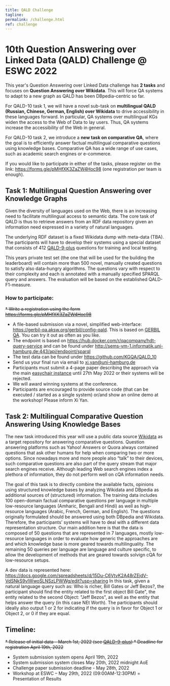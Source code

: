 ```yaml
---
title: QALD Challenge
tagline: 
permalink: /challenge.html
ref: challenge
---
```


# 10th Question Answering over Linked Data (QALD) Challenge @ ESWC 2022

This year's Question Answering over Linked Data challenge has **2 tasks** and focuses on **Question Answering over Wikidata**. This will force QA systems to adapt to a new graph as QALD has been DBpedia-centric so far. 

For QALD-10 task 1, we will have a novel sub-task on **multilingual QALD (Russian, Chinese, German, English) over Wikidata** to drive accessibility in these languages forward. In particular, QA systems over multilingual KGs widen the access to the Web of Data to lay users. Thus, QA systems increase the accessibility of the Web in general.

For QALD-10 task 2, we introduce a **new task on comparative QA**, where the goal is to efficiently answer factual multilingual comparative questions using knowledge bases. Comparative QA has a wide range of use cases, such as academic search engines or e-commerce.

If you would like to participate in either of the tasks, please register on the link: https://forms.gle/pMHfXK3ZaZW4Hoc98 (one registration per team is enough). 

## Task 1: Multilingual Question Answering over Knowledge Graphs

Given the diversity of languages used on the Web, there is an increasing need to facilitate multilingual access to semantic data. The core task of QALD is thus to retrieve answers from an RDF data repository given an information need expressed in a variety of natural languages.

The underlying RDF dataset is a fixed Wikidata dump with meta-data (TBA). The participants will have to develop their systems using a special dataset that consists of 412 [QALD-9-plus](https://github.com/Perevalov/qald_9_plus) questions for training and local testing.

This years private test set (the one that will be used for the building the leaderboard) will contain more than 500 novel, manually created questions to satisfy also data-hungry algorithms. The questions vary with respect to their complexity and each is annotated with a manually specified SPARQL query and answers. The evaluation will be based on the established QALD-F1-measure.

### How to participate:
<del>* Write a registration using the form https://forms.gle/pMHfXK3ZaZW4Hoc98 </del>
* A file-based submission via a novel, simplified web-interface: https://gerbil-qa.aksw.org/gerbil/config-qald. This is based on [GERBIL QA](https://gerbil-qa.aksw.org/gerbil). You can try it out as often as you like. 
* The endpoint is based on https://hub.docker.com/r/qacompany/hdt-query-service and can be found under http://sems-vm-1.informatik.uni-hamburg.de:443/api/endpoint/sparql
* The test data can be found under https://github.com/KGQA/QALD_10
* Send us your final run via email to [xi.yan@uni-hamburg.de](<mailto:xi.yan@uni-hamburg.de>)
* Participants must submit a 4-page paper describing the approach via the main [easychair instance](https://easychair.org/conferences/?conf=nliwod7) until  27th May 2022 or their systems will be rejected.
* We will award winning systems at the conference.
* Participants are encouraged to provide source code (that can be executed / started as a single system) or/and show an online demo at the workshop! Please inform Xi Yan. 


## Task 2: Multilingual Comparative Question Answering Using Knowledge Bases

The new task introduced this year will use a public data source [Wikidata](https://www.wikidata.org/) as a target repository for answering comparative questions. Question answering platforms such as Yahoo! Answers or Quora always contained questions that ask other humans for help when comparing two or more options. Since nowadays more and more people also “talk” to their devices, such comparative questions are also part of the query stream that major search engines receive. Although leading Web search engines index a plethora of information, they do not perform well on cQA information needs. 

The goal of this task is to directly combine the available facts, opinions using structured knowledge bases by analyzing Wikidata and DBpedia as additional sources of (structured) information. The training data includes 100 open-domain factual comparative questions per language in multiple low-resource languages (Amharic, Bengali and Hindi) as well as high-resource languages (Arabic, French, German, and English). The questions originally formulated should be answered using both DBpedia and Wikidata. Therefore, the participants’ systems will have to deal with a different data representation structure. Our main addition here is that the data is composed of 50 questions that are represented in 7 languages, mostly low-resource languages in order to evaluate how generic the approaches are and which knowledge base is more geared towards multilinguality. The remaining 50 queries per language are language and culture specific, to allow the development of methods that are geared towards solvign cQA for low-resource setups. 

A dev data is represented here: https://docs.google.com/spreadsheets/d/15Du-C6VtvK2A48rZEjdV-VdSNkS9vIWwoSLNSzLPWWg/edit?usp=sharing 
In this task, given a natural language query such as: Who is richer, Bill Gates or Jeff Bezos?, the participant should find the entity related to the first object Bill Gate", the entity related to the second Object: "Jeff Bezos", as well as the entity that helps answer the query (in this case NEt Worth). The participants should ideally also output 1 or 2 for indicating if the query is in favor for Object 1 or Object 2, or 0 if they are equal. 


## Timeline:
<del> * Release of initial data – March 1st, 2022 (see [QALD-9-plus](https://github.com/Perevalov/qald_9_plus)) </del>
  <del> * Deadline for registration April 19th, 2022 </del>
* System submission system opens April 19th, 2022
* System submission system closes May 20th, 2022 midnight AoE
* Challenge paper submission deadline - May 28th, 2022
* Workshop at ESWC – May 29th, 2022 (09:00AM-12:30PM) = Presentation of Results
